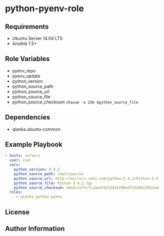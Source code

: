 python-pyenv-role
==================


Requirements
------------

- Ubuntu Server 14.04 LTS
- Ansible 1.5+


Role Variables
--------------

- pyenv_repo
- pyenv_update
- python_version
- python_source_path
- python_source_url
- python_source_file
- python_source_checksum `shasum -a 256 $python_source_file`

Dependencies
------------

- qianka.ubuntu-common

Example Playbook
----------------

```yml
- hosts: servers
  user: root
  vars:
    python_version: 3.4.2
    python_source_path: /opt/sources
    python_source_url: http://mirrors.sohu.com/python/3.4.2/Python-3.4.2.tgz
    python_source_file: Python-3.4.2.tgz
    python_source_checksum: 44a3c1ef1c7ca3e4fd25242af80ed72da941203cb4ed1a8c1b724d9078965dd8
  roles:
     - qianka.python-pyenv
```

License
-------


Author Information
------------------
